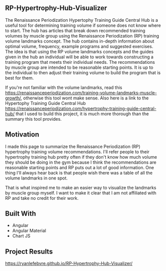 ## RP-Hypertrophy-Hub-Visualizer
The Renaissance Periodization Hypertophy Training Guide Central Hub is a useful tool for determining training volume if someone does not know where to start. The hub has articles that break down recommended training volumes by muscle group using the Renaissance Periodization (RP) training volume landmarks concept. The hub contains in-depth information about optimal volume, frequency, example programs and suggested exercises. The idea is that using the RP volume landmarks concepts and the guides given in the hub an individual will be able to work towards constructing a training program that meets their individual needs. The recommendations by muscle group are intended to be reasonable starting points. It is up to the individual to then adjust their training volume to build the program that is best for them. 

If you're not familiar with the volume landmarks, read this https://renaissanceperiodization.com/training-volume-landmarks-muscle-growth/, otherwise this tool wont make sense. 
Also here is a link to the Hypertophy Training Guide Central Hub https://renaissanceperiodization.com/hypertrophy-training-guide-central-hub/ that I used to build this project, it is much more thorough than the summary this tool provides.

## Motivation
I made this page to summarize the Renaissance Periodization (RP) hypertrophy training volume recommendations. I'll refer people to their hypertrophy training hub pretty often if they don't know how much volume they should be doing in the gym because I think the recommendations are reasonable starting points and RP puts out a lot of good information. One thing I'll always hear back is that people wish there was a table of all the volume landmarks in one spot.

That is what inspired me to make an easier way to visualize the landmarks by muscle group myself. I want to make it clear that I am not affiliated with RP and take no credit for their work.

## Built With
- Angular
- Angular Material
- Chart JS
    
## Project Results
https://ryanlefebvre.github.io/RP-Hypertrophy-Hub-Visualizer/
